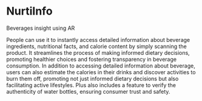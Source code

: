 # NurtiInfo
Beverages insight using AR



People can use it to instantly access detailed information about beverage ingredients, nutritional facts, and calorie content by simply scanning the product. It streamlines the process of making informed dietary decisions, promoting healthier choices and fostering transparency in beverage consumption. In addition to accessing detailed information about beverage, users can also estimate the calories in their drinks and discover activities to burn them off, promoting not just informed dietary decisions but also facilitating active lifestyles. Plus also includes a feature to verify the authenticity of water bottles, ensuring consumer trust and safety.
